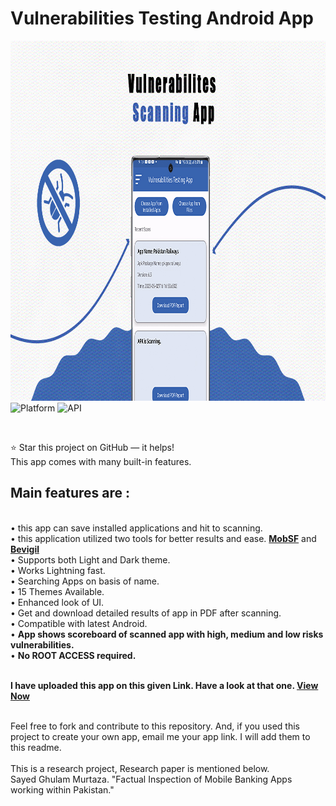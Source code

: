 Vulnerabilities Testing Android App
=========================

<p align="center">
   
<img src="https://github.com/gmsha-tech/VTAMSCS/raw/main/VTAMSCSBANNER.jpg" width="1024" height="576"/><br>
<img src="https://img.shields.io/badge/platform-Android-brightgreen.svg" alt="Platform"/>
<img src="https://img.shields.io/badge/API-23%2B-blue.svg" alt="API" /><br>
</p>
<br>

⭐ Star this project on GitHub — it helps!<br> This app comes
with many built-in features.
<h2>
Main features are :
</h2>
<br> • this app can save installed applications and hit to scanning.
<br> • this application utilized two tools for better results and ease. <b>
<a href ="https://github.com/MobSF/Mobile-Security-Framework-MobSF">MobSF</a></b> and <b> <a href ="https://bevigil.com/">Bevigil</a></b>
<br> • Supports both Light and Dark theme.<br> • Works Lightning fast.<br> •
Searching Apps on basis of name.<br> • 15 Themes Available.<br> 
• Enhanced look of
UI.<br> • Get and download detailed results of app in PDF after scanning.<br> • Compatible with latest Android.<br> • <b> App shows scoreboard of scanned app with high, medium and low risks vulnerabilities.</b><br> • <b>No ROOT ACCESS
required.</b><br><br>

<b>I have uploaded this app on this given Link. Have a look at that
one.
<a href =" ">View Now</a></b><br><br>

Feel free to fork and contribute to this repository. And, if you used
this project to create your own app, email me your app link. I will add
them to this readme.<br> <br>This is a research project, Research paper is mentioned below.
<br> 
Sayed Ghulam Murtaza. "Factual Inspection of Mobile Banking Apps working within Pakistan." 
